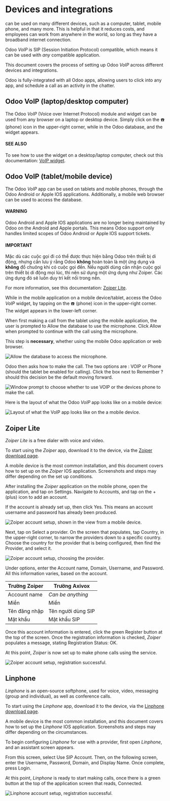 # Devices and integrations

 can be used on many different devices, such as a
computer, tablet, mobile phone, and many more. This is helpful in that it reduces costs, and
employees can work from anywhere in the world, so long as they have a broadband internet connection.

Odoo *VoIP* is SIP (Session Initiation Protocol) compatible, which means it can be used with *any*
 compatible application.

This document covers the process of setting up Odoo *VoIP* across different devices and
integrations.

Odoo is fully-integrated with all Odoo apps, allowing users to click into any app, and schedule a
call as an activity in the chatter.

## Odoo VoIP (laptop/desktop computer)

The Odoo *VoIP* (Voice over Internet Protocol) module and widget can be used from any browser on a
laptop or desktop device. Simply click on the ☎️ (phone) icon in the upper-right corner,
while in the Odoo database, and the widget appears.

#### SEE ALSO
To see how to use the  widget on a desktop/laptop
computer, check out this documentation: [VoIP widget](voip_widget.md).

## Odoo VoIP (tablet/mobile device)

The Odoo *VoIP* app can be used on tablets and mobile phones, through the Odoo Android or Apple IOS
applications. Additionally, a mobile web browser can be used to access the database.

#### WARNING
Odoo Android and Apple IOS applications are no longer being maintained by Odoo on the Android and
Apple portals. This means Odoo support only handles limited scopes of Odoo Android or Apple IOS
support tickets.

#### IMPORTANT
Mặc dù các cuộc gọi đi có thể được thực hiện bằng Odoo trên thiết bị di động, nhưng cần lưu ý rằng Odoo **không** hoàn toàn là một ứng dụng  và **không** đổ chuông khi có cuộc gọi đến. Nếu người dùng cần nhận cuộc gọi trên thiết bị di động mọi lúc, thì nên sử dụng một ứng dụng như Zoiper. Các ứng dụng đó sẽ luôn duy trì kết nối trong nền.

For more information, see this documentation: [Zoiper Lite](#voip-zoiper).

While in the mobile application on a mobile device/tablet, access the Odoo *VoIP* widget, by tapping
on the ☎️ (phone) icon in the upper-right corner. The widget appears in the lower-left
corner.

When first making a call from the tablet using the mobile application, the user is prompted to
Allow the database to use the microphone. Click Allow when prompted to
continue with the call using the microphone.

This step is **necessary**, whether using the mobile Odoo application or web browser.

![Allow the database to access the microphone.](devices_integrations/allow-mic.png)

Odoo then asks how to make the call. The two options are : VOIP or Phone
(should the tablet be enabled for calling). Click the box next to Remember ? should this
decision be the default moving forward.

![Window prompt to choose whether to use VOIP or the devices phone to make the call.](devices_integrations/voip-phone.png)

Here is the layout of what the Odoo *VoIP* app looks like on a mobile device:

![Layout of what the VoIP app looks like on the a mobile device.](devices_integrations/voip-odoo-dashboard.png)

<a id="voip-zoiper"></a>

## Zoiper Lite

*Zoiper Lite* is a free   dialer with voice and video.

To start using the *Zoiper* app, download it to the device, via the [Zoiper download page](https://www.zoiper.com/en/voip-softphone/download/current).

A mobile device is the most common installation, and this document covers how to set up on the
*Zoiper* IOS application. Screenshots and steps may differ depending on the set up conditions.

After installing the *Zoiper* application on the mobile phone, open the application, and tap on
Settings. Navigate to Accounts, and tap on the + (plus)
icon to add an account.

If the  account is already set up, then click
Yes. This means an account username and password has already been produced.

![Zoiper account setup, shown in the view from a mobile device.](devices_integrations/account-settings-zoiper-group.png)

Next, tap on Select a provider. On the screen that populates, tap Country,
in the upper-right corner, to narrow the providers down to a specific country. Choose the country
for the provider that is being configured, then find the Provider, and select it.

![Zoiper account setup, choosing the provider.](devices_integrations/provider-zoiper-odoo.png)

Under  options, enter the Account name,
Domain, Username, and Password. All this information varies,
based on the account.

| Trường Zoiper   | Trường Axivox      |
|-----------------|--------------------|
| Account name    | *Can be anything*  |
| Miền            | Miền               |
| Tên đăng nhập   | Tên người dùng SIP |
| Mật khẩu        | Mật khẩu SIP       |

Once this account information is entered, click the green Register button at the top of
the screen. Once the registration information is checked, *Zoiper* populates a message, stating
Registration Status: OK.

At this point, *Zoiper* is now set up to make phone calls using the  service.

![Zoiper account setup, registration successful.](devices_integrations/sip-options-zoiper.png)

## Linphone

*Linphone* is an open-source   softphone, used for voice, video, messaging (group and individual), as well as
conference calls.

To start using the *Linphone* app, download it to the device, via the [Linphone download page](https://new.linphone.org/technical-corner/linphone?qt-technical_corner=2#qt-technical_corner).

A mobile device is the most common installation, and this document covers how to set up the
*Linphone* IOS application. Screenshots and steps may differ depending on the circumstances.

To begin configuring *Linphone* for use with a  provider,
first open *Linphone*, and an assistant screen appears.

From this screen, select Use SIP Account. Then, on the following screen, enter the
Username, Password, Domain, and Display Name. Once
complete, press Login.

At this point, *Linphone* is ready to start making calls, once there is a green button at the top of
the application screen that reads, Connected.

![Linphone account setup, registration successful.](devices_integrations/linphone-odoo-setup.png)

